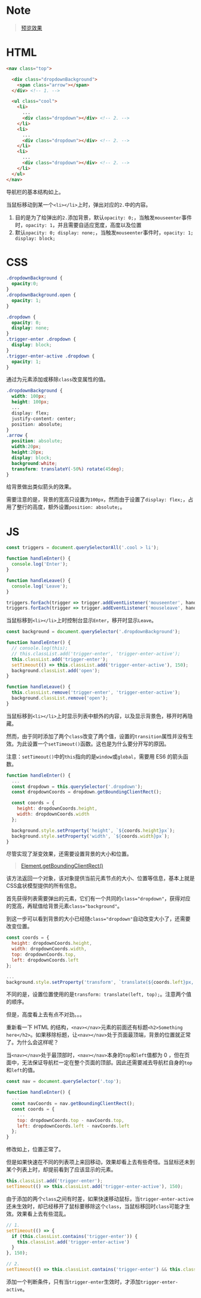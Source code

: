 Note
===

> [预览效果](https://wispamulet.github.io/js-practice/javascript30.com/26%20-%20Stripe%20Follow%20Along%20Nav/index.html)

HTML
===

```html
<nav class="top">

  <div class="dropdownBackground">
    <span class="arrow"></span>
  </div> <!-- 1. -->

  <ul class="cool">
    <li>
      ...
      <div class="dropdown"></div> <!-- 2. -->
    </li>
    <li>
      ...
      <div class="dropdown"></div> <!-- 2. -->
    </li>
    <li>
      ...
      <div class="dropdown"></div> <!-- 2. -->
    </li>
  </ul>
</nav>
```

导航栏的基本结构如上。

当鼠标移动到某一个`<li></li>`上时，弹出对应的`2.`中的内容。

1. 目的是为了给弹出的`2.`添加背景，默认`opacity: 0;`，当触发`mouseenter`事件时，`opacity: 1`，并且需要自适应宽度，高度以及位置
2. 默认`opacity: 0; display: none;`，当触发`mouseenter`事件时，`opacity: 1; display: block;`

CSS
===

```css
.dropdownBackground {
  opacity:0;
}
.dropdownBackground.open {
  opacity: 1;
}

.dropdown {
  opacity: 0;
  display: none;
}
.trigger-enter .dropdown {
  display: block;
}
.trigger-enter-active .dropdown {
  opacity: 1;
}
```

通过为元素添加或移除`class`改变属性的值。

```css
.dropdownBackground {
  width: 100px;
  height: 100px;
  ...
  display: flex;
  justify-content: center;
  position: absolute;
}
.arrow {
  position: absolute;
  width:20px;
  height:20px;
  display: block;
  background:white;
  transform: translateY(-50%) rotate(45deg);
}
```

给背景做出类似箭头的效果。

需要注意的是，背景的宽高只设置为`100px`，然而由于设置了`display: flex;`，占用了整行的高度，额外设置`position: absolute;`。

JS
===

```js
const triggers = document.querySelectorAll('.cool > li');

function handleEnter() {
  console.log('Enter');
}

function handleLeave() {
  console.log('Leave');
}

triggers.forEach(trigger => trigger.addEventListener('mouseenter', handleEnter));
triggers.forEach(trigger => trigger.addEventListener('mouseleave', handleLeave));
```

当鼠标移到`<li></li>`上时控制台显示`Enter`，移开时显示`Leave`。

```js
const background = document.querySelector('.dropdownBackground');

function handleEnter() {
  // console.log(this);
  // this.classList.add('trigger-enter', 'trigger-enter-active');
  this.classList.add('trigger-enter');
  setTimeout(() => this.classList.add('trigger-enter-active'), 150);
  background.classList.add('open');
}

function handleLeave() {
  this.classList.remove('trigger-enter', 'trigger-enter-active');
  background.classList.remove('open');
}
```

当鼠标移到`<li></li>`上时显示列表中额外的内容，以及显示背景色，移开时再隐藏。

然而，由于同时添加了两个`class`改变了两个值，设置的`transition`属性并没有生效。为此设置一个`setTimeout()`函数。这也是为什么要分开写的原因。

注意：`setTimeout()`中的`this`指向的是`window`或`global`，需要用 ES6 的箭头函数。

```js
function handleEnter() {
  ...
  const dropdown = this.querySelector('.dropdown');
  const dropdownCoords = dropdown.getBoundingClientRect();

  const coords = {
    height: dropdownCoords.height,
    width: dropdownCoords.width
  };

  background.style.setProperty('height', `${coords.height}px`);
  background.style.setProperty('width', `${coords.width}px`);
}
```

尽管实现了渐变效果，还需要设置背景的大小和位置。

> [Element.getBoundingClientRect()](http://javascript.ruanyifeng.com/dom/element.html#toc31)

该方法返回一个对象，该对象提供当前元素节点的大小、位置等信息，基本上就是CSS盒状模型提供的所有信息。

首先获得列表需要弹出的元素，它们有一个共同的`class="dropdown"`，获得对应的宽高，再赋值给背景元素`class="background"`。

到这一步可以看到背景的大小已经随`class="dropdown"`自动改变大小了，还需要改变位置。

```js
const coords = {
  height: dropdownCoords.height,
  width: dropdownCoords.width,
  top: dropdownCoords.top,
  left: dropdownCoords.left
};

...
background.style.setProperty('transform', `translate(${coords.left}px, ${coords.top}px)`);
```

不同的是，设置位置使用的是`transform: translate(left, top);`。注意两个值的顺序。

但是，高度看上去有点不对劲。。。

重新看一下 HTML 的结构，`<nav></nav>`元素的前面还有标题`<h2>Something here</h2>`。如果移除标题，让`<nav></nav>`处于页面最顶端，背景的位置就正常了。为什么会这样呢？

当`<nav></nav>`处于最顶部时，`<nav></nav>`本身的`top`和`left`值都为 0 ，但在页面中，无法保证导航栏一定在整个页面的顶部。因此还需要减去导航栏自身的`top`和`left`的值。

```js
const nav = document.querySelector('.top');

function handleEnter() {
  ...
  const navCoords = nav.getBoundingClientRect();
  const coords = {
    ...
    top: dropdownCoords.top - navCoords.top,
    left: dropdownCoords.left - navCoords.left
  };
}
```

修改如上，位置正常了。

但是如果快速在不同的列表项上来回移动，效果却看上去有些奇怪。当鼠标还未到某个列表上时，却提前看到了应该显示的元素。

```js
this.classList.add('trigger-enter');
setTimeout(() => this.classList.add('trigger-enter-active'), 150);
```

由于添加的两个`class`之间有时差，如果快速移动鼠标，当`trigger-enter-active`还未生效时，却已经移开了鼠标要移除这个`class`，当鼠标移回时`class`可能才生效。效果看上去有些混乱。

```js
// 1.
setTimeout(() => {
  if (this.classList.contains('trigger-enter')) {
    this.classList.add('trigger-enter-active')
  }
}, 150);

// 2.
setTimeout(() => this.classList.contains('trigger-enter') && this.classList.add('trigger-enter-active'), 150);
```

添加一个判断条件，只有当`trigger-enter`生效时，才添加`trigger-enter-active`。





